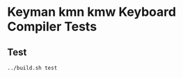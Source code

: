 Keyman kmn kmw Keyboard Compiler Tests
======================================

Test
----

    ../build.sh test
